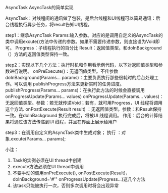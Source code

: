 AsyncTask
AsyncTask的简单实现

AsyncTask：对线程间的通讯做了包装，是后台线程和UI线程可以简易通讯：后台线程执行异步任务，将result告知UI线程。

step1：继承AsyncTask 
           Params:输入参数。对应的是调用自定义的AsyncTask的类中调用excute()方法中传递的参数。如果不需要传递参数，则直接设为Void即可。 Progress：子线程执行的百分比 
           Result：返回值类型。和doInBackground（）方法的返回值类型保持一致。

step2：实现以下几个方法：执行时机和作用看示例代码，以下对返回值类型和参数进行说明。
           onPreExecute()：无返回值类型。不传参数 
           doInBackground(Params... params)：主要负责执行那些很耗时的后台处理工作。可以调用 publishProgress方法来更新实时的任务进度。 publishProgress(Params... params)：在执行此方法的时候会直接调用onProgressUpdate(Params... values) 
           onProgressUpdate(Params... values)：无返回值类型。参数：若无就传递Void；若有，就可用Progress，UI 线程将调用这个方法. 
           onPostExecute(Result result) ：无返回值类型。参数：和Result保持一致。在doInBackground 执行完成后，将被UI 线程调用。 作用：后台的计算结果将通过该方法传递到UI 线程，并且在界面上展示给用户

step3：在调用自定义的AsyncTask类中生成对象； 
           执行 ：对象.excute(Params... params);

小注：
1) Task的实例必须在UI thread中创建
2) execute方法必须在UI thread中调用 
3) 不要手动的调用onPreExecute(), onPostExecute(Result)，doInBackground=\'#\'" onProgressUpdate(Progress...)这几个方法 
4) 该task只能被执行一次，否则多次调用时将会出现异常
